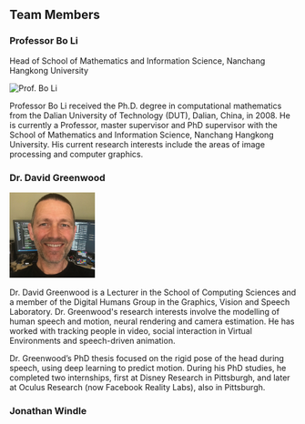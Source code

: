 
## Team Members

### Professor  Bo Li

Head of School of Mathematics and Information Science, Nanchang Hangkong University

<img src="https://github.com/ISCANCHU/ISCANCHU.github.io/raw/master/img/lb.jpg"
    alt="Prof. Bo Li"
    width="150px"
    height="150px">

Professor Bo Li received the Ph.D. degree in computational mathematics from the Dalian University of Technology (DUT), Dalian, China, in 2008. He is currently
a Professor, master supervisor and PhD supervisor with the School of Mathematics and Information Science, Nanchang Hangkong University. His current research interests include the areas of image processing and computer graphics. 


### Dr. David Greenwood

<img src="https://github.com/UEA-digital-human-group/uea-digital-human-group.github.io/raw/master/img/uea_profile_300.jpg"
    alt="Dr. David Greenwood"
    width="150px"
    height="150px">

Dr. David Greenwood is a Lecturer in the School of Computing Sciences and a member of the Digital Humans Group in the Graphics, Vision and Speech Laboratory. Dr. Greenwood's research interests involve the modelling of human speech and motion, neural rendering and camera estimation. He has worked with tracking people in video, social interaction in Virtual Environments and speech-driven animation.


Dr. Greenwood’s PhD thesis focused on the rigid pose of the head during speech, using deep learning to predict motion. During his PhD studies, he completed two internships, first at Disney Research in Pittsburgh, and later at Oculus Research (now Facebook Reality Labs), also in Pittsburgh.



### Jonathan Windle

